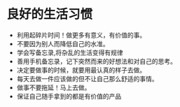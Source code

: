 # 良好的生活习惯

- 利用起碎片时间！做更多有意义，有价值的事。
- 不要因为别人而降低自己的水准。
- 学会写备忘录,将杂乱的生活变得有规律
- 善用手机备忘录，记下突然而来的好想法和对自己的思考。
- 决定要做事的时候，就要用最认真的样子去做。
- 每天去做一件应该做的但不让自己那么舒适的事情。
- 做事不要拖延！马上去做。
- 保证自己随手拿到的都是有价值的产品
